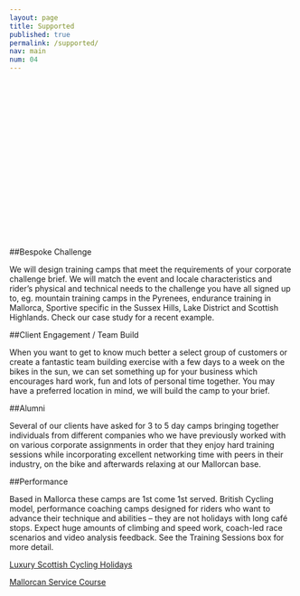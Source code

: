 ```yaml
---
layout: page
title: Supported
published: true
permalink: /supported/
nav: main
num: 04
---
```


<object width="500" height="281"><param name="allowfullscreen" value="true" /><param name="allowscriptaccess" value="always" /><param name="movie" value="http://vimeo.com/moogaloop.swf?clip_id=71885197&server=vimeo.com&show_title=1&show_byline=1&show_portrait=0&color=00adef&fullscreen=1" /><embed src="http://vimeo.com/moogaloop.swf?clip_id=71885197&server=vimeo.com&show_title=1&show_byline=1&show_portrait=0&color=00adef&fullscreen=1" type="application/x-shockwave-flash" allowfullscreen="true" allowscriptaccess="always" width="500" height="281"></embed></object>

##Bespoke Challenge

We will design training camps that meet the requirements of your corporate challenge brief. We will match the event and locale characteristics and rider’s physical and technical needs to the challenge you have all signed up to, eg. mountain training camps in the Pyrenees, endurance training in Mallorca, Sportive specific in the Sussex Hills, Lake District and Scottish Highlands. Check our case study for a recent example.

##Client Engagement / Team Build

When you want to get to know much better a select group of customers or create a fantastic team building exercise with a few days to a week on the bikes in the sun, we can set something up for your business which encourages hard work, fun and lots of personal time together. You may have a preferred location in mind, we will build the camp to your brief.

##Alumni

Several of our clients have asked for 3 to 5 day camps bringing together individuals from different companies who we have previously worked with on various corporate assignments in order that they enjoy hard training sessions while incorporating excellent networking time with peers in their industry, on the bike and afterwards relaxing at our Mallorcan base.

##Performance

Based in Mallorca these camps are 1st come 1st served. British Cycling model, performance coaching camps designed for riders who want to advance their technique and abilities – they are not holidays with long café stops. Expect huge amounts of climbing and speed work, coach-led race scenarios and video analysis feedback. See the Training Sessions box for more detail.

[Luxury Scottish Cycling Holidays](/scottish)

[Mallorcan Service Course](/mallorcan)